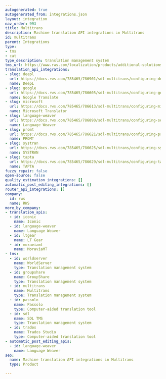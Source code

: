 ```yaml
---
autogenerated: true
autogenerated_from: integrations.json
layout: integration
nav_order: 993
title: Multitrans
description: Machine translation API integrations in Multitrans
id: multitrans
parent: Integrations
type:
- tms
- cat
type_description: translation management system
tms_url: https://www.rws.com/localization/products/additional-solutions/
translation_api_integrations:
- slug: deepl
  url: https://docs.rws.com/785465/786901/sdl-multitrans/configuring-deepl
  name: DeepL
- slug: google
  url: https://docs.rws.com/785465/786605/sdl-multitrans/configuring-google-translate-server
  name: Google Translate
- slug: microsoft
  url: https://docs.rws.com/785465/786613/sdl-multitrans/configuring-microsoft-translator
  name: Microsoft Translator
- slug: language-weaver
  url: https://docs.rws.com/785465/786890/sdl-multitrans/configuring-sdl-mt-cloud
  name: Language Weaver
- slug: promt
  url: https://docs.rws.com/785465/786621/sdl-multitrans/configuring-promt
  name: PROMT
- slug: systran
  url: https://docs.rws.com/785465/786625/sdl-multitrans/configuring-systran
  name: SYSTRAN
- slug: tapta
  url: https://docs.rws.com/785465/786629/sdl-multitrans/configuring-tapta
  name: TAPTA
fuzzy_repair: false
open-source: false
quality_estimation_integrations: []
automatic_post_editing_integrations: []
router_api_integrations: []
company:
  id: rws
  name: RWS
more_by_company:
- translation_apis:
  - id: iconic
    name: Iconic
  - id: language-weaver
    name: Language Weaver
  - id: ltgear
    name: LT Gear
  - id: moraviamt
    name: MoraviaMT
- tms:
  - id: worldserver
    name: WorldServer
    type: Translation management system
  - id: groupshare
    name: GroupShare
    type: Translation management system
  - id: multitrans
    name: Multitrans
    type: Translation management system
  - id: passolo
    name: Passolo
    type: Computer-aided translation tool
  - id: sdl
    name: SDL TMS
    type: Translation management system
  - id: trados
    name: Trados Studio
    type: Computer-aided translation tool
- automatic_post_editing_apis:
  - id: language-weaver
    name: Language Weaver
seo:
  name: Machine translation API integrations in Multitrans
  type: Product

---
```


